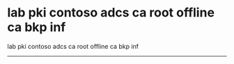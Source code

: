 # lab pki contoso adcs ca root offline ca bkp inf

lab pki contoso adcs ca root offline ca bkp inf

---

